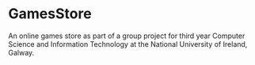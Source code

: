 # GamesStore
An online games store as part of a group project for third year Computer Science and Information Technology at the National University of Ireland, Galway.
